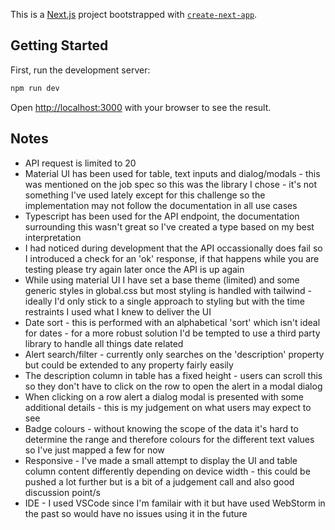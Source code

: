 This is a [Next.js](https://nextjs.org) project bootstrapped with [`create-next-app`](https://nextjs.org/docs/app/api-reference/cli/create-next-app).

## Getting Started

First, run the development server:

```bash
npm run dev
```

Open [http://localhost:3000](http://localhost:3000) with your browser to see the result.


## Notes

- API request is limited to 20
- Material UI has been used for table, text inputs and dialog/modals - this was mentioned on the job spec so this was the library I chose - it's not something I've used lately except for this challenge so the implementation may not follow the documentation in all use cases
- Typescript has been used for the API endpoint, the documentation surrounding this wasn't great so I've created a type based on my best interpretation
- I had noticed during development that the API occassionally does fail so I introduced a check for an 'ok' response, if that happens while you are testing please try again later once the API is up again
- While using material UI I have set a base theme (limited) and some generic styles in global.css but most styling is handled with tailwind - ideally I'd only stick to a single approach to styling but with the time restraints I used what I knew to deliver the UI
- Date sort - this is performed with an alphabetical 'sort' which isn't ideal for dates - for a more robust solution I'd be tempted to use a third party library to handle all things date related
- Alert search/filter - currently only searches on the 'description' property but could be extended to any property fairly easily
- The description column in table has a fixed height - users can scroll this so they don't have to click on the row to open the alert in a modal dialog
- When clicking on a row alert a dialog modal is presented with some additional details - this is my judgement on what users may expect to see
- Badge colours - without knowing the scope of the data it's hard to determine the range and therefore colours for the different text values so I've just mapped a few for now
- Responsive - I've made a small attempt to display the UI and table column content differently depending on device width - this could be pushed a lot further but is a bit of a judgement call and also good discussion point/s
- IDE - I used VSCode since I'm familair with it but have used WebStorm in the past so would have no issues using it in the future